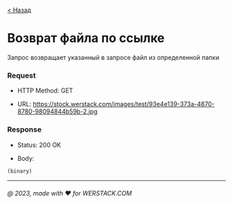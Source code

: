 [< Назад][1]

# Возврат файла по ссылке

Запрос возвращает указанный в запросе файл из определенной папки

### Request

 + HTTP Method: GET
 
 + URL: https://stock.werstack.com/images/test/93e4e139-373a-4870-8780-98094844b59b-2.jpg

### Response

 + Status: 200 OK

 + Body:
 ```javascript
(binary)
```

---
###### @ 2023, made with ❤ for WERSTACK.COM

[1]:/README.md